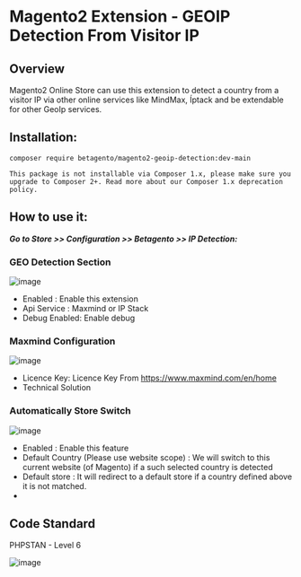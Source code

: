 # Magento2 Extension - GEOIP Detection From Visitor IP

## Overview
Magento2 Online Store can use this extension to detect a country from a visitor IP via other online services like MindMax, Íptack and be extendable for other GeoIp services.

## Installation:
```
composer require betagento/magento2-geoip-detection:dev-main
```
`This package is not installable via Composer 1.x, please make sure you upgrade to Composer 2+. Read more about our Composer 1.x deprecation policy.`

## How to use it:
***Go to Store >> Configuration >> Betagento >> IP Detection:*** 
### GEO Detection Section
![image](https://user-images.githubusercontent.com/820411/145790027-e8285353-71ff-4580-8808-238fd444a43b.png)


- Enabled : Enable this extension
- Api Service : Maxmind or IP Stack
- Debug Enabled: Enable debug


### Maxmind Configuration

![image](https://user-images.githubusercontent.com/820411/145790155-5ebcebf4-11d6-4820-b5d8-8fdccedd6a60.png)

- Licence Key: Licence Key From https://www.maxmind.com/en/home
- Technical Solution

### Automatically Store Switch

![image](https://user-images.githubusercontent.com/820411/145790745-d4029f94-027c-4cb4-bef4-859931915c2c.png)

- Enabled : Enable this feature
- Default Country (Please use website scope) : We will switch to this current website (of Magento) if a such selected country is detected
- Default store : It will redirect to a default store if a country defined above it is not matched.
-  
## Code Standard

PHPSTAN - Level 6

![image](https://user-images.githubusercontent.com/820411/145785069-6d74d9f0-d50c-45f5-a9ff-03ca4d9a806d.png)
